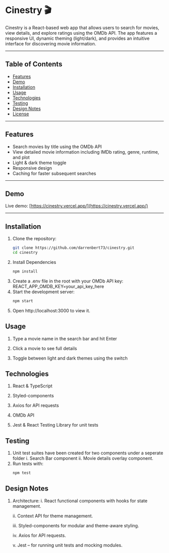 # Cinestry 🎬

Cinestry is a React-based web app that allows users to search for movies, view details, and explore ratings using the OMDb API. The app features a responsive UI, dynamic theming (light/dark), and provides an intuitive interface for discovering movie information.

---

## Table of Contents

- [Features](#features)
- [Demo](#demo)
- [Installation](#installation)
- [Usage](#usage)
- [Technologies](#technologies)
- [Testing](#testing)
- [Design Notes](#designnotes)
- [License](#license)

---

## Features

- Search movies by title using the OMDb API
- View detailed movie information including IMDb rating, genre, runtime, and plot
- Light & dark theme toggle
- Responsive design
- Caching for faster subsequent searches

---

## Demo

Live demo: [https://cinestry.vercel.app/](https://cinestry.vercel.app/)

---

## Installation

1. Clone the repository:
   ```bash
   git clone https://github.com/darrenbert73/cinestry.git
   cd cinestry
   ```
2. Install Dependencies
   ```bash
   npm install
   ```
3. Create a .env file in the root with your OMDb API key:
   REACT_APP_OMDB_KEY=your_api_key_here
4. Start the development server:
   ```bash
   npm start
   ```
5. Open http://localhost:3000 to view it.

## Usage

1. Type a movie name in the search bar and hit Enter

2. Click a movie to see full details

3. Toggle between light and dark themes using the switch

## Technologies

1. React & TypeScript

2. Styled-components

3. Axios for API requests

4. OMDb API

5. Jest & React Testing Library for unit tests

## Testing

1. Unit test suites have been created for two components under a seperate folder
   i. Search Bar component
   ii. Movie details overlay component.
2. Run tests with:
   ```bash
   npm test
   ```

## Design Notes

1. Architecture:
   i. React functional components with hooks for state management.

   ii. Context API for theme management.

   iii. Styled-components for modular and theme-aware styling.

   iv. Axios for API requests.

   v. Jest – for running unit tests and mocking modules.
